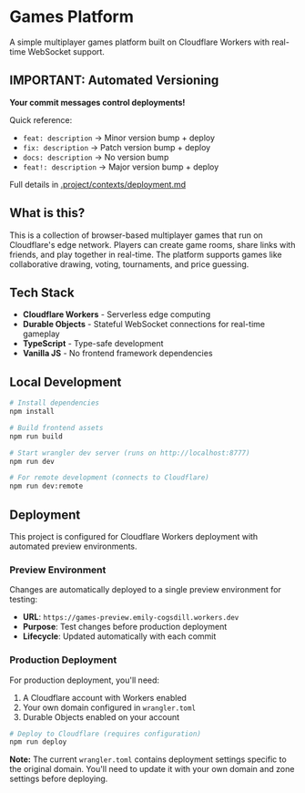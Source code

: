 # Games Platform

A simple multiplayer games platform built on Cloudflare Workers with real-time WebSocket support.

## **IMPORTANT: Automated Versioning**

**Your commit messages control deployments!**

Quick reference:
- `feat: description` → Minor version bump + deploy
- `fix: description` → Patch version bump + deploy  
- `docs: description` → No version bump
- `feat!: description` → Major version bump + deploy

Full details in [.project/contexts/deployment.md](.project/contexts/deployment.md#automated-versioning)

## What is this?

This is a collection of browser-based multiplayer games that run on Cloudflare's edge network. Players can create game rooms, share links with friends, and play together in real-time. The platform supports games like collaborative drawing, voting, tournaments, and price guessing.

## Tech Stack

- **Cloudflare Workers** - Serverless edge computing
- **Durable Objects** - Stateful WebSocket connections for real-time gameplay
- **TypeScript** - Type-safe development
- **Vanilla JS** - No frontend framework dependencies

## Local Development

```bash
# Install dependencies
npm install

# Build frontend assets
npm run build

# Start wrangler dev server (runs on http://localhost:8777)
npm run dev

# For remote development (connects to Cloudflare)
npm run dev:remote
```

## Deployment

This project is configured for Cloudflare Workers deployment with automated preview environments.

### Preview Environment

Changes are automatically deployed to a single preview environment for testing:

- **URL**: `https://games-preview.emily-cogsdill.workers.dev`
- **Purpose**: Test changes before production deployment
- **Lifecycle**: Updated automatically with each commit

### Production Deployment

For production deployment, you'll need:

1. A Cloudflare account with Workers enabled
2. Your own domain configured in `wrangler.toml`
3. Durable Objects enabled on your account

```bash
# Deploy to Cloudflare (requires configuration)
npm run deploy
```

**Note:** The current `wrangler.toml` contains deployment settings specific to the original domain. You'll need to update it with your own domain and zone settings before deploying.
